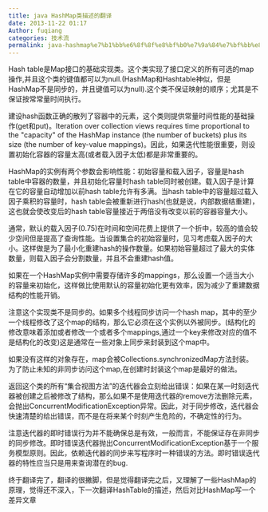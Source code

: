 ```yaml
---
title: java HashMap类描述的翻译
date: 2013-11-22 01:17
Author: fuqiang
categories: 技术流
permalink: java-hashmap%e7%b1%bb%e6%8f%8f%e8%bf%b0%e7%9a%84%e7%bf%bb%e8%af%91
---
```


Hash
table是Map接口的基础实现类。这个类实现了接口定义的所有可选的map操作,并且这个类的键值都可以为null.(HashMap和Hashtable神似，但是HashMap不是同步的，并且键值可以为null).这个类不保证映射的顺序；尤其是不保证按常常量时间执行。

建设hash函数正确的散列了容器中的元素，这个类则提供常量时间性能的基础操作(get和put)。Iteration
over collection views requires time proportional to the "capacity" of
the HashMap instance (the number of buckets) plus its size (the number
of key-value
mappings)。因此，如果迭代性能很重要，则设置初始化容器的容量太高(或者载入因子太低)都是非常重要的。

HashMap的实例有两个参数会影响性能：初始容量和载入因子，容量是hash
table中容器的数量，并且初始化容量时hash
table同时被创建。载入因子是计算在它的容量自动增加以前hash
table允许有多满。当hash table中的容量超过载入因子乘积的容量时，hash
table会被重新进行hash(也就是说，内部数据结重建)，这也就会使改变后的hash
table容量接近于两倍没有改变以前的容器容量大小。

通常，默认的载入因子(0.75)在时间和空间花费上提供了一个折中，较高的值会较少空间但是提高了查询性能。当设置集合的初始容量时，见习考虑载入因子的大小。这样做是为了最小化重建hash的操作数量。如果初始容量超过了最大的实体数量，则载入因子会分割数量，并且不会重建hash值。

如果在一个HashMap实例中需要存储许多的mappings，那么设置一个适当大小的容量来初始化，这样做比使用默认的容量初始化更有效率，因为减少了重建数据结构的性能开销。

注意这个实现类不是同步的。如果多个线程同步访问一个hash
map，其中的至少一个线程修改了这个map的结构，那么它必须在这个实例以外被同步。(结构化的修改意味着添加或者修改一个或者多个mappings,通过一个key来修改对应的值不是结构化的改变)这是通常在一些对象上同步来封装到这个map中。

如果没有这样的对象存在，map会被Collections.synchronizedMap方法封装。为了防止未知的非同步访问这个map,在创建时封装这个map是最好的做法。

返回这个类的所有“集合视图方法”的迭代器会立刻给出错误：如果在某一时刻迭代器被创建之后被修改了结构，那么如果不是使用迭代器的remove方法删除元素，会抛出ConcurrentModificationException异常。因此，对于同步修改，迭代器会快速清楚的给出错误，而不是在将来某个时刻产生危险的，不确定性的行为。

注意迭代器的即时错误行为并不能确保总是有效，一般而言，不能保证存在非同步的同步修改。即时错误迭代器抛出ConcurrentModificationException基于一个服务模型原则。因此，依赖迭代器的同步来写程序时一种错误的方法。即时错误迭代器的特性应当只是用来查询潜在的bug.

终于翻译完了，翻译的很撇脚，但是觉得翻译完之后，又理解了一些HashMap的原理，觉得还不深入，下一次翻译HashTable的描述，然后对比HashMap写一个差异文章


